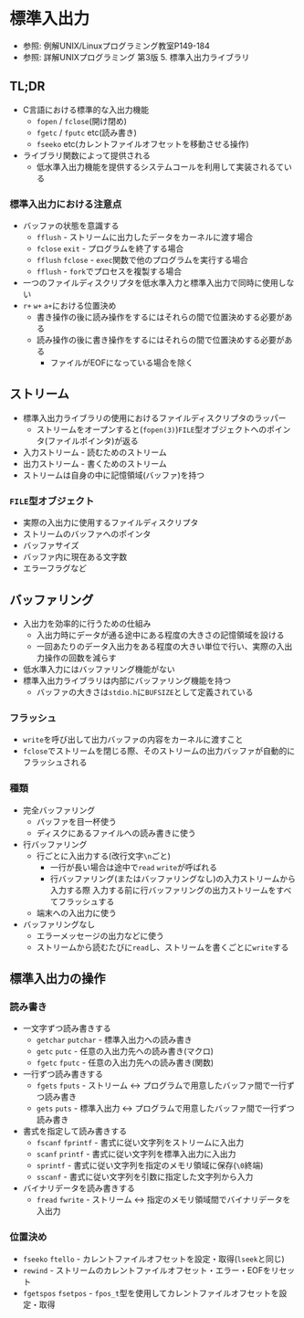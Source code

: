 # 標準入出力
- 参照: 例解UNIX/Linuxプログラミング教室P149-184
- 参照: 詳解UNIXプログラミング 第3版 5. 標準入出力ライブラリ

## TL;DR
- C言語における標準的な入出力機能
  - `fopen` / `fclose`(開け閉め)
  - `fgetc` / `fputc` etc(読み書き)
  - `fseeko` etc(カレントファイルオフセットを移動させる操作)
- ライブラリ関数によって提供される
  - 低水準入出力機能を提供するシステムコールを利用して実装されるている

### 標準入出力における注意点
- バッファの状態を意識する
  - `fflush`          - ストリームに出力したデータをカーネルに渡す場合
  - `fclose` `exit`   - プログラムを終了する場合
  - `fflush` `fclose` - `exec`関数で他のプログラムを実行する場合
  - `fflush`          - `fork`でプロセスを複製する場合
- 一つのファイルディスクリプタを低水準入力と標準入出力で同時に使用しない
- `r+` `w+` `a+`における位置決め
  - 書き操作の後に読み操作をするにはそれらの間で位置決めする必要がある
  - 読み操作の後に書き操作をするにはそれらの間で位置決めする必要がある
    - ファイルがEOFになっている場合を除く

## ストリーム
- 標準入出力ライブラリの使用におけるファイルディスクリプタのラッパー
  - ストリームをオープンすると(`fopen(3)`)`FILE`型オブジェクトへのポインタ(ファイルポインタ)が返る
- 入力ストリーム - 読むためのストリーム
- 出力ストリーム - 書くためのストリーム
- ストリームは自身の中に記憶領域(バッファ)を持つ

### `FILE`型オブジェクト
- 実際の入出力に使用するファイルディスクリプタ
- ストリームのバッファへのポインタ
- バッファサイズ
- バッファ内に現在ある文字数
- エラーフラグなど

## バッファリング
- 入出力を効率的に行うための仕組み
  - 入出力時にデータが通る途中にある程度の大きさの記憶領域を設ける
  - 一回あたりのデータ入出力をある程度の大きい単位で行い、実際の入出力操作の回数を減らす
- 低水準入力にはバッファリング機能がない
- 標準入出力ライブラリは内部にバッファリング機能を持つ
  - バッファの大きさは`stdio.h`に`BUFSIZE`として定義されている

### フラッシュ
- `write`を呼び出して出力バッファの内容をカーネルに渡すこと
- `fclose`でストリームを閉じる際、そのストリームの出力バッファが自動的にフラッシュされる

### 種類
- 完全バッファリング
  - バッファを目一杯使う
  - ディスクにあるファイルへの読み書きに使う
- 行バッファリング
  - 行ごとに入出力する(改行文字`\n`ごと)
    - 一行が長い場合は途中で`read` `write`が呼ばれる
    - 行バッファリング(またはバッファリングなし)の入力ストリームから入力する際
      入力する前に行バッファリングの出力ストリームをすべてフラッシュする
  - 端末への入出力に使う
- バッファリングなし
  - エラーメッセージの出力などに使う
  - ストリームから読むたびに`read`し、ストリームを書くごとに`write`する

## 標準入出力の操作
### 読み書き
- 一文字ずつ読み書きする
  - `getchar` `putchar` - 標準入出力への読み書き
  - `getc` `putc`       - 任意の入出力先への読み書き(マクロ)
  - `fgetc` `fputc`     - 任意の入出力先への読み書き(関数)
- 一行ずつ読み書きする
  - `fgets` `fputs`  - ストリーム <-> プログラムで用意したバッファ間で一行ずつ読み書き
  - `gets`  `puts`   - 標準入出力 <-> プログラムで用意したバッファ間で一行ずつ読み書き
- 書式を指定して読み書きする
  - `fscanf` `fprintf` - 書式に従い文字列をストリームに入出力
  - `scanf` `printf`   - 書式に従い文字列を標準入出力に入出力
  - `sprintf`          - 書式に従い文字列を指定のメモリ領域に保存(`\0`終端)
  - `sscanf`           - 書式に従い文字列を引数に指定した文字列から入力
- バイナリデータを読み書きする
  - `fread` `fwrite` - ストリーム <-> 指定のメモリ領域間でバイナリデータを入出力

### 位置決め
- `fseeko` `ftello`    - カレントファイルオフセットを設定・取得(`lseek`と同じ)
- `rewind`             - ストリームのカレントファイルオフセット・エラー・EOFをリセット
- `fgetspos` `fsetpos` - `fpos_t`型を使用してカレントファイルオフセットを設定・取得
